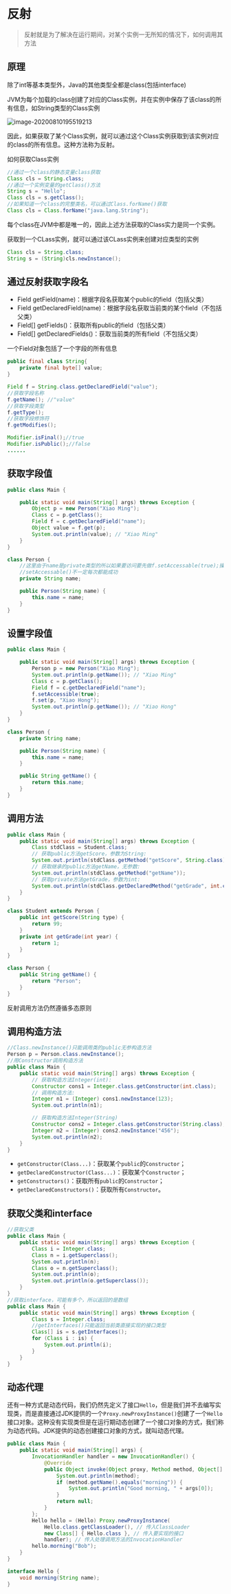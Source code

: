 # 反射

> 反射就是为了解决在运行期间，对某个实例一无所知的情况下，如何调用其方法

## 原理

除了int等基本类型外，Java的其他类型全都是class(包括interface)

JVM为每个加载的class创建了对应的Class实例，并在实例中保存了该class的所有信息，如String类型的Class实例

![image-20200810195519213](C:\Users\曹粤文\AppData\Roaming\Typora\typora-user-images\image-20200810195519213.png)

因此，如果获取了某个Class实例，就可以通过这个Class实例获取到该实例对应的class的所有信息。这种方法称为反射。

如何获取Class实例

```java
//通过一个class的静态变量class获取
Class cls = String.class;
//通过一个实例变量的getClass()方法
String s = "Hello";
Class cls = s.getClass();
//如果知道一个class的完整类名，可以通过Class.forName()获取
Class cls = Class.forName("java.lang.String");
```

每个class在JVM中都是唯一的，因此上述方法获取的Class实力是同一个实例。

获取到一个CLass实例，就可以通过该CLass实例来创建对应类型的实例	

```java
Class cls = String.class;
String s = (String)cls.newInstance();
```

## 通过反射获取字段名

- Field getField(name)：根据字段名获取某个public的field（包括父类）
- Field getDeclaredField(name)：根据字段名获取当前类的某个field（不包括父类）
- Field[] getFields()：获取所有public的field（包括父类）
- Field[] getDeclaredFields()：获取当前类的所有field（不包括父类）

一个Field对象包括了一个字段的所有信息

```java
public final class String{
    private final byte[] value;
}

Field f = String.class.getDeclaredField("value");
//获取字段名称
f.getName(); //"value"
//获取字段类型
f.getType();
//获取字段修饰符
f.getModifies();

Modifier.isFinal();//true
Modifier.isPublic();//false
......
```

## 获取字段值

```java
public class Main {

    public static void main(String[] args) throws Exception {
        Object p = new Person("Xiao Ming");
        Class c = p.getClass();
        Field f = c.getDeclaredField("name");
        Object value = f.get(p);
        System.out.println(value); // "Xiao Ming"
    }
}

class Person {
    //这里由于name是private类型的所以如果要访问要先做f.setAccessable(true);操作，否则会报IllegalAccessException.
    //setAccessable()不一定每次都能成功
    private String name;

    public Person(String name) {
        this.name = name;
    }
}

```

## 设置字段值

```java
public class Main {

    public static void main(String[] args) throws Exception {
        Person p = new Person("Xiao Ming");
        System.out.println(p.getName()); // "Xiao Ming"
        Class c = p.getClass();
        Field f = c.getDeclaredField("name");
        f.setAccessible(true);
        f.set(p, "Xiao Hong");
        System.out.println(p.getName()); // "Xiao Hong"
    }
}

class Person {
    private String name;

    public Person(String name) {
        this.name = name;
    }

    public String getName() {
        return this.name;
    }
}
```

## 调用方法

```java
public class Main {
    public static void main(String[] args) throws Exception {
        Class stdClass = Student.class;
        // 获取public方法getScore，参数为String:
        System.out.println(stdClass.getMethod("getScore", String.class));
        // 获取继承的public方法getName，无参数:
        System.out.println(stdClass.getMethod("getName"));
        // 获取private方法getGrade，参数为int:
        System.out.println(stdClass.getDeclaredMethod("getGrade", int.class));
    }
}

class Student extends Person {
    public int getScore(String type) {
        return 99;
    }
    private int getGrade(int year) {
        return 1;
    }
}

class Person {
    public String getName() {
        return "Person";
    }
}
```

反射调用方法仍然遵循多态原则

## 调用构造方法

```java
//Class.newInstance()只能调用类的public无参构造方法
Person p = Person.class.newInstance();
//用Constructor调用构造方法
public class Main {
    public static void main(String[] args) throws Exception {
        // 获取构造方法Integer(int):
        Constructor cons1 = Integer.class.getConstructor(int.class);
        // 调用构造方法:
        Integer n1 = (Integer) cons1.newInstance(123);
        System.out.println(n1);

        // 获取构造方法Integer(String)
        Constructor cons2 = Integer.class.getConstructor(String.class);
        Integer n2 = (Integer) cons2.newInstance("456");
        System.out.println(n2);
    }
}
```

- `getConstructor(Class...)`：获取某个`public`的`Constructor`；
- `getDeclaredConstructor(Class...)`：获取某个`Constructor`；
- `getConstructors()`：获取所有`public`的`Constructor`；
- `getDeclaredConstructors()`：获取所有`Constructor`。

## 获取父类和interface

```java
//获取父类
public class Main {
    public static void main(String[] args) throws Exception {
        Class i = Integer.class;
        Class n = i.getSuperclass();
        System.out.println(n);
        Class o = n.getSuperclass();
        System.out.println(o);
        System.out.println(o.getSuperclass());
    }
}
//获取interface，可能有多个，所以返回的是数组
public class Main {
    public static void main(String[] args) throws Exception {
        Class s = Integer.class;
        //getInterfaces()只能返回当前类直接实现的接口类型
        Class[] is = s.getInterfaces();
        for (Class i : is) {
            System.out.println(i);
        }
    }
}
```

## 动态代理

还有一种方式是动态代码，我们仍然先定义了接口`Hello`，但是我们并不去编写实现类，而是直接通过JDK提供的一个`Proxy.newProxyInstance()`创建了一个`Hello`接口对象。这种没有实现类但是在运行期动态创建了一个接口对象的方式，我们称为动态代码。JDK提供的动态创建接口对象的方式，就叫动态代理。

```java
public class Main {
    public static void main(String[] args) {
        InvocationHandler handler = new InvocationHandler() {
            @Override
            public Object invoke(Object proxy, Method method, Object[] args) throws Throwable {
                System.out.println(method);
                if (method.getName().equals("morning")) {
                    System.out.println("Good morning, " + args[0]);
                }
                return null;
            }
        };
        Hello hello = (Hello) Proxy.newProxyInstance(
            Hello.class.getClassLoader(), // 传入ClassLoader
            new Class[] { Hello.class }, // 传入要实现的接口
            handler); // 传入处理调用方法的InvocationHandler
        hello.morning("Bob");
    }
}

interface Hello {
    void morning(String name);
}

```

